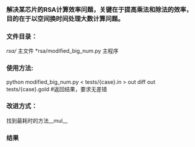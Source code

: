 ### 解决某芯片的RSA计算效率问题，关键在于提高乘法和除法的效率，目的在于以空间换时间处理大数计算问题。

### 文件目录：
  *rsa/* 主文件
  *rsa/modified_big_num.py 主程序

### 使用方法:
  python modified_big_num.py < tests/{case}.in > out
  diff out tests/{case}.gold #返回结果，要求无差错

### 改进方式：
  找到最耗时的方法__mul__

### 结果
  